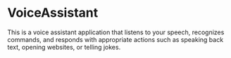 # VoiceAssistant
This is a voice assistant application that listens to your speech, recognizes commands, and responds with appropriate actions such as speaking back text, opening websites, or telling jokes. 

